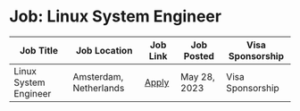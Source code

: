 # Job: Linux System Engineer

| Job Title | Job Location | Job Link | Job Posted | Visa Sponsorship |
| --- | --- | --- | --- | --- |
| Linux System Engineer | Amsterdam, Netherlands | [Apply](https://boards.greenhouse.io/adyen/jobs/3751149) | May 28, 2023 | Visa Sponsorship |
